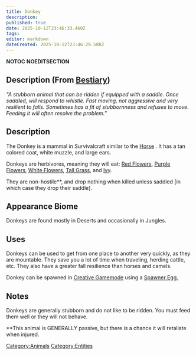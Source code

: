 ```yaml
---
title: Donkey
description: 
published: true
date: 2025-10-12T23:46:33.460Z
tags: 
editor: markdown
dateCreated: 2025-10-12T23:46:29.588Z
---
```


__NOTOC__ __NOEDITSECTION__

## Description (From [Bestiary](Bestiary "wikilink"))

*"A stubborn animal that can be ridden if equipped with a saddle. Once
saddled, will respond to whistle. Fast moving, not aggressive and very
resilient to falls. Sometimes has a fit of stubbornness and refuses to
move. Feeding it will often resolve the problem."*

## Description

The Donkey is a mammal in Survivalcraft similar to the
[Horse](Horse "wikilink") . It has a tan colored coat, white muzzle, and
large ears.

Donkeys are herbivores, meaning they will eat: [Red
Flowers](http://survivalcraftgame.wikia.com/wiki/Red_Flower), [Purple
Flowers](http://survivalcraftgame.wikia.com/wiki/Purple_Flower), [White
Flowers](http://survivalcraftgame.wikia.com/wiki/White_Flower), [Tall
Grass](http://survivalcraftgame.wikia.com/wiki/Tall_Grass),
and [Ivy](http://survivalcraftgame.wikia.com/wiki/Ivy).

They are non-hostile\*\*, and drop nothing when killed unless saddled
\[in which case they drop their saddle\].

## Appearance Biome

Donkeys are found mostly in Deserts and occasionally in Jungles.

## Uses

Donkeys can be used to get from one place to another very quickly, as
they are mountable. They save you a lot of time when traveling, herding
cattle, etc. They also have a greater fall resilience than horses and
camels.

Donkey can be spawned in [Creative
Gamemode](http://survivalcraftgame.wikia.com/wiki/Creative_Gamemode)
using a [Spawner
Egg.](http://survivalcraftgame.wikia.com/wiki/Creative_Eggs)

## Notes

Donkeys are generally stubborn and do not like to be ridden. You must
feed them well or they will not behave. 

\*\*This animal is GENERALLY passive, but there is a chance it will
retaliate when injured.

[Category:Animals](Category:Animals "wikilink")
[Category:Entities](Category:Entities "wikilink")